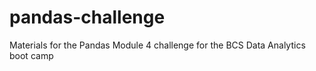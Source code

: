 # pandas-challenge
Materials for the Pandas Module 4 challenge for the BCS Data Analytics boot camp
